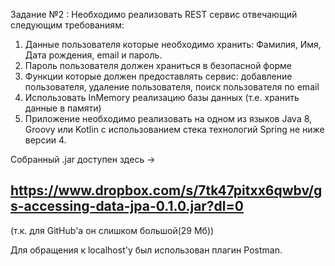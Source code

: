 Задание №2 :
Необходимо реализовать REST сервис отвечающий следующим требованиям:
1) Данные пользователя которые необходимо хранить: Фамилия, Имя, Дата рождения, email и пароль.
2) Пароль пользователя должен храниться в безопасной форме
3) Функции которые должен предоставлять сервис: добавление пользователя, удаление пользователя, поиск пользователя по email
4) Использовать InMemory реализацию базы данных (т.е. хранить данные в памяти)
5) Приложение необходимо реализовать на одном из языков Java 8, Groovy или Kotlin c использованием стека технологий Spring не ниже версии 4.

Собранный .jar доступен здесь -> <h2>https://www.dropbox.com/s/7tk47pitxx6qwbv/gs-accessing-data-jpa-0.1.0.jar?dl=0</h2>
(т.к. для GitHub'а он слишком большой(29 Мб))

Для обращения к localhost'у был использован плагин Postman.
